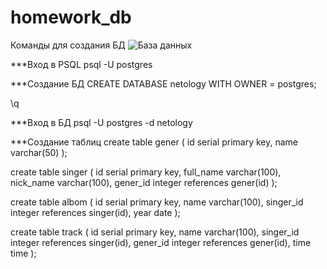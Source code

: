 # homework_db

Команды для создания БД
![База данных](https://u.netology.ngcdn.ru/backend/uploads/lms/tasks/homework_solutions/hashed_file/9/1678559/Untitled_Diagram.drawio.png)

***Вход в PSQL
psql -U postgres 


***Создание БД
CREATE DATABASE netology
    WITH 
    OWNER = postgres;

\q

***Вход в БД
psql -U postgres -d netology

***Создание таблиц
create table gener (
id serial primary key,
name varchar(50)
);

create table singer (
id serial primary key,
full_name varchar(100),
nick_name varchar(100), 
gener_id integer references gener(id)
);

create table albom (
id serial primary key,
name varchar(100), 
singer_id integer references singer(id),
year date
);

create table track (
id serial primary key,
name varchar(100), 
singer_id integer references singer(id),
gener_id integer references gener(id),
time time
);